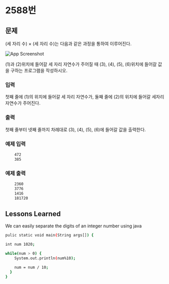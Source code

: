 
# 2588번 

## 문제 

(세 자리 수) × (세 자리 수)는 다음과 같은 과정을 통하여 이루어진다.



![App Screenshot](https://www.acmicpc.net/upload/images/f5NhGHVLM4Ix74DtJrwfC97KepPl27s%20(1).png)

(1)과 (2)위치에 들어갈 세 자리 자연수가 주어질 때 (3), (4), (5), (6)위치에 들어갈 값을 구하는 프로그램을 작성하시오.

### 입력 
첫째 줄에 (1)의 위치에 들어갈 세 자리 자연수가, 둘째 줄에 (2)의 위치에 들어갈 세자리 자연수가 주어진다.

### 출력 
첫째 줄부터 넷째 줄까지 차례대로 (3), (4), (5), (6)에 들어갈 값을 출력한다.





### 예제 입력 


```bash
    472
    385
```

### 예제 출력

```bash
    2360
    3776
    1416
    181720

```
## Lessons Learned

We can easily separate the digits of an integer number using java 



```bash
pulic static void main(String args[]) {

int num 1020;

while(num > 0) {
    System.out.println(num%10);

    num = num / 10;
  }
}
